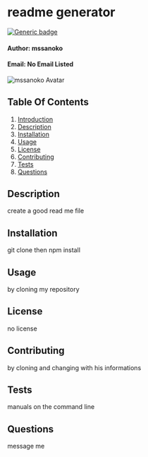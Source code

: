 
# readme generator <a name="introduction"></a>

[![Generic badge](https://img.shields.io/badge/Version-undefined-blue.svg)](https://shields.io/)

#### __Author:__ mssanoko
#### __Email:__ No Email Listed
![mssanoko Avatar](https://avatars2.githubusercontent.com/u/61078512?v=4)

## Table Of Contents
1) [Introduction](#introduction)
2) [Description](#description)
3) [Installation](#installation)
4) [Usage](#usage)
5) [License](#license)
6) [Contributing](#contributing)
7) [Tests](#tests)
7) [Questions](#questions)

## Description <a name="description"></a>
create a good read me file 

## Installation <a name="installation"></a>
git clone then npm install 

## Usage <a name="usage"></a>
by cloning my repository 

## License <a name="license"></a>
no license

## Contributing <a name="contributing"></a>
by cloning and changing with his informations

## Tests <a name="tests"></a>
manuals on the command line 

## Questions <a name="questions"></a>
message me 
        